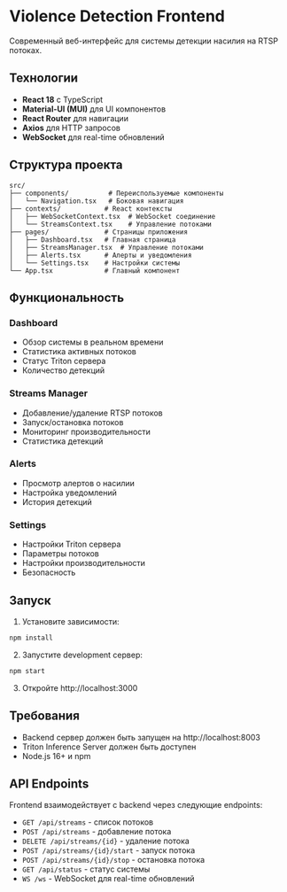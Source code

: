 # Violence Detection Frontend

Современный веб-интерфейс для системы детекции насилия на RTSP потоках.

## Технологии

- **React 18** с TypeScript
- **Material-UI (MUI)** для UI компонентов
- **React Router** для навигации
- **Axios** для HTTP запросов
- **WebSocket** для real-time обновлений

## Структура проекта

```
src/
├── components/          # Переиспользуемые компоненты
│   └── Navigation.tsx   # Боковая навигация
├── contexts/           # React контексты
│   ├── WebSocketContext.tsx  # WebSocket соединение
│   └── StreamsContext.tsx    # Управление потоками
├── pages/              # Страницы приложения
│   ├── Dashboard.tsx   # Главная страница
│   ├── StreamsManager.tsx  # Управление потоками
│   ├── Alerts.tsx      # Алерты и уведомления
│   └── Settings.tsx    # Настройки системы
└── App.tsx             # Главный компонент
```

## Функциональность

### Dashboard
- Обзор системы в реальном времени
- Статистика активных потоков
- Статус Triton сервера
- Количество детекций

### Streams Manager
- Добавление/удаление RTSP потоков
- Запуск/остановка потоков
- Мониторинг производительности
- Статистика детекций

### Alerts
- Просмотр алертов о насилии
- Настройка уведомлений
- История детекций

### Settings
- Настройки Triton сервера
- Параметры потоков
- Настройки производительности
- Безопасность

## Запуск

1. Установите зависимости:
```bash
npm install
```

2. Запустите development сервер:
```bash
npm start
```

3. Откройте http://localhost:3000

## Требования

- Backend сервер должен быть запущен на http://localhost:8003
- Triton Inference Server должен быть доступен
- Node.js 16+ и npm

## API Endpoints

Frontend взаимодействует с backend через следующие endpoints:

- `GET /api/streams` - список потоков
- `POST /api/streams` - добавление потока
- `DELETE /api/streams/{id}` - удаление потока
- `POST /api/streams/{id}/start` - запуск потока
- `POST /api/streams/{id}/stop` - остановка потока
- `GET /api/status` - статус системы
- `WS /ws` - WebSocket для real-time обновлений
